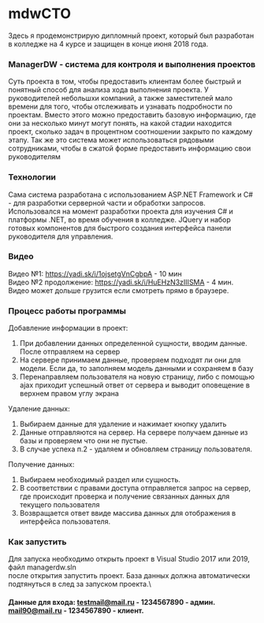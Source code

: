 # mdwCTO
Здесь я продемонстрирую дипломный проект, который был разработан в колледже на 4 курсе и защищен в конце июня 2018 года.
### ManagerDW - система для контроля и выполнения проектов
Суть проекта в том, чтобы предоставить клиентам более быстрый и понятный способ для анализа хода выполнения проекта. У руководителей небольшхи компаний, а также заместителей мало времени для того, чтобы отслеживать и узнавать подробности по проектам. Вместо этого можно предоставить базовую информацию, где они за несколько минут могут понять, на какой стадии находится проект, сколько задач в процентном соотношении закрыто по каждому этапу.
Так же это система может использоваться рядовыми сотрудниками, чтобы в сжатой форме предоставить информацию свои руководителям

### Технологии
Сама система разработана с использованием ASP.NET Framework и C# - для разработки серверной части и обработки запросов. Использовался на момент разработки проекта для изучения C# и платформы .NET, во время обучения в колледже.
JQuery и набор готовых компонентов для быстрого создания интерфейса панели руководителя для управления.

### Видео

Видео №1:  https://yadi.sk/i/1ojsetgVnCgbpA - 10 мин \
Видео №2 продолжение: https://yadi.sk/i/HuEHzN3zIIISMA  - 4 мин.\
Видео может дольше грузится если смотреть прямо в браузере.

### Процесс работы программы
Добавление информации в проект:
1. При добавлении данных определенной сущности, вводим данные. После отправляем на сервер
2. На сервере принимаем данные, проверяем подходят ли они для модели. Если да, то заполняем модель данными и сохраняем в базу
3. Перенаправляем пользователя на новую страницу, либо с помощью ajax приходит успешный ответ от сервера и выводит оповещение в верхнем правом углу экрана

Удаление данных: 
1. Выбираем данные для удаление и нажимает кнопку удалить
2. Данные отправляются на сервер. На сервере получаем данные из базы и проверяем что они не пустые.
3. В случае успеха п.2 - удаляем и обновляем страницу пользователя.

Получение данных:
1. Выбираем необходимый раздел или сущность.
2. В соответствии с правами доступа отправляется запрос на сервер, где происходит проверка и получение связанных данных для текущего пользователя
3. Возвращается ответ ввиде массива данных для отображения в интерфейса пользователя.

### Как запустить
Для запуска необходимо открыть проект в Visual Studio 2017 или 2019, файл managerdw.sln\
после открытия запустить проект. База данных должна автоматически подтянуться в след за запуском проекта.\
#### Данные для входа: testmail@mail.ru - 1234567890 - админ. mail90@mail.ru - 1234567890 - клиент.
